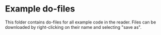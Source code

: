 # Example do-files

This folder contains do-files for all example code in the reader.
Files can be downloaded by right-clicking on their name and selecting "save as".
